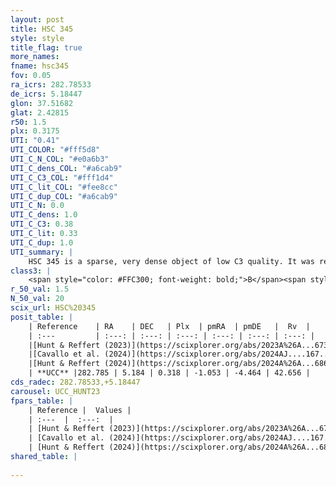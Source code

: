 ```yaml
---
layout: post
title: HSC 345
style: style
title_flag: true
more_names: 
fname: hsc345
fov: 0.05
ra_icrs: 282.78533
de_icrs: 5.18447
glon: 37.51682
glat: 2.42815
r50: 1.5
plx: 0.3175
UTI: "0.41"
UTI_COLOR: "#fff5d8"
UTI_C_N_COL: "#e0a6b3"
UTI_C_dens_COL: "#a6cab9"
UTI_C_C3_COL: "#fff1d4"
UTI_C_lit_COL: "#fee8cc"
UTI_C_dup_COL: "#a6cab9"
UTI_C_N: 0.0
UTI_C_dens: 1.0
UTI_C_C3: 0.38
UTI_C_lit: 0.33
UTI_C_dup: 1.0
UTI_summary: |
    HSC 345 is a sparse, very dense object of low C3 quality. It was recently reported in the literature.<br><br><span style="color: #99180f; font-weight: bold;">Warning: </span>contains less than 25 stars with <i>P>0.5</i> estimated.
class3: |
    <span style="color: #FFC300; font-weight: bold;">B</span><span style="color: red; font-weight: bold;">C</span>
r_50_val: 1.5
N_50_val: 20
scix_url: HSC%20345
posit_table: |
    | Reference    | RA    | DEC   | Plx  | pmRA  | pmDE   |  Rv  |
    | :---         | :---: | :---: | :---: | :---: | :---: | :---: |
    |[Hunt & Reffert (2023)](https://scixplorer.org/abs/2023A%26A...673A.114H) | 282.793 | 5.181 | 0.318 | -1.028 | -4.504 | 42.665 |
    |[Cavallo et al. (2024)](https://scixplorer.org/abs/2024AJ....167...12C) | 282.789 | 5.201 | 0.307 | -- | -- | -- |
    |[Hunt & Reffert (2024)](https://scixplorer.org/abs/2024A%26A...686A..42H) | 282.793 | 5.181 | 0.318 | -1.028 | -4.504 | 42.665 |
    | **UCC** |282.785 | 5.184 | 0.318 | -1.053 | -4.464 | 42.656 | 
cds_radec: 282.78533,+5.18447
carousel: UCC_HUNT23
fpars_table: |
    | Reference |  Values |
    | :---  |  :---:  |
    | [Hunt & Reffert (2023)](https://scixplorer.org/abs/2023A%26A...673A.114H) | `AV50=5.713, diffAV50=1.444, MOD50=12.504, logAge50=7.725` |
    | [Cavallo et al. (2024)](https://scixplorer.org/abs/2024AJ....167...12C) | `AV50=5.15, dMod50=12.69, logAge50=7.33, [Fe/H]50=0.68` |
    | [Hunt & Reffert (2024)](https://scixplorer.org/abs/2024A%26A...686A..42H) | `MassJ=510.301` |
shared_table: |
    
---
```

